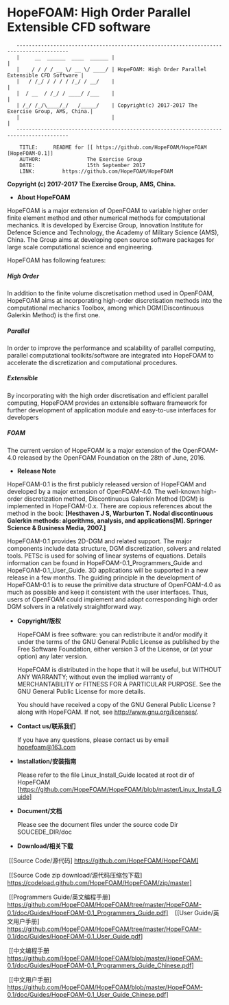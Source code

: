 

# HopeFOAM:  High Order Parallel Extensible CFD software

       ---------------------------------------------------------------------------------------
       |     __  ______  ____  ______ |                                                       |
       |    / / / / __ \/ __ \/ ____/ | HopeFOAM: High Order Parallel Extensible CFD Software |
       |   / /_/ / / / / /_/ / __/    |                                                       |
       |  / __  / /_/ / ____/ /___    |                                                       |
       | /_/ /_/\____/_/   /_____/    | Copyright(c) 2017-2017 The Exercise Group, AMS, China.|
       |                              |                                                       |
       ---------------------------------------------------------------------------------------
        
        TITLE:     README for [[ https://github.com/HopeFOAM/HopeFOAM [HopeFOAM-0.1]]
        AUTHOR:               The Exercise Group
        DATE:                 15th September 2017
        LINK:         https://github.com/HopeFOAM/HopeFOAM

  **Copyright (c) 2017-2017 The Exercise Group, AMS, China.**

* **About HopeFOAM**

HopeFOAM is a major extension of OpenFOAM to variable higher order finite element method and other numerical methods for computational mechanics. It is developed by Exercise Group, Innovation Institute for Defence Science and Technology, the Academy of Military Science (AMS), China. The Group aims at developing open source software packages for large scale computational science and engineering.

HopeFOAM has following features:   

##### High Order
    
In addition to the finite volume discretisation method used in OpenFOAM, HopeFOAM aims at incorporating high-order discretisation methods into the computational mechanics Toolbox, among which DGM(Discontinuous Galerkin Method) is the first one.
       
##### Parallel 
    
In order to improve the performance and scalability of parallel computing, parallel computational toolkits/software are integrated into HopeFOAM to accelerate the discretization and computational procedures.
  
##### Extensible
    
By incorporating with the high order discretisation and efficient parallel computing, HopeFOAM provides an extensible software framework for further development of application module and easy-to-use interfaces for developers
  
##### FOAM
    
The current version of HopeFOAM is a major extension of the OpenFOAM-4.0 released by the OpenFOAM Foundation on the 28th of June, 2016.

* **Release Note**

HopeFOAM-0.1 is the first publicly released version of HopeFOAM and developed by a major extension of OpenFOAM-4.0. The well-known high-order discretization method, Discontinuous Galerkin Method (DGM) is implemented in HopeFOAM-0.x. There are copious references about the method in the book: __[Hesthaven J S, Warburton T. Nodal discontinuous Galerkin methods: algorithms, analysis, and applications[M]. Springer Science & Business Media, 2007.]__ 

HopeFOAM-0.1 provides 2D-DGM and related support. The major components include data structure, DGM discretization, solvers and related tools. PETSc is used for solving of linear systems of equations. Details information can be found in HopeFOAM-0.1_Programmers_Guide and HopeFOAM-0.1_User_Guide. 3D applications will be supported in a new release in a few months. 
The guiding principle in the development of HopeFOAM-0.1 is to reuse the primitive data structure of OpenFOAM-4.0 as much as possible and keep it consistent with the user interfaces. Thus, users of OpenFOAM could implement and adopt corresponding high order DGM solvers in a relatively straightforward way. 

  
* **Copyright/版权**

  HopeFOAM is free software: you can redistribute it and/or modify it
  under the terms of the GNU General Public License as published by the
  Free Software Foundation, either version 3 of the License, or (at your
  option) any later version.
  
  HopeFOAM is distributed in the hope that it will be useful, but
  WITHOUT ANY WARRANTY; without even the implied warranty of
  MERCHANTABILITY or FITNESS FOR A PARTICULAR PURPOSE.  See the GNU
  General Public License for more details.
  
  You should have received a copy of the GNU General Public License
 ?along with HopeFOAM.  If not, see <http://www.gnu.org/licenses/>.

* **Contact us/联系我们**

  If you have any questions, please contact us by email <hopefoam@163.com>

* **Installation/安装指南** 

  Please refer to the file Linux_Install_Guide located at root dir of HopeFOAM 
  [https://github.com/HopeFOAM/HopeFOAM/blob/master/Linux_Install_Guide]
  
* **Document/文档**

  Please see the document files under the source code Dir SOUCEDE_DIR/doc

* **Download/相关下载**

  [[Source Code/源代码] https://github.com/HopeFOAM/HopeFOAM]  
  
  [[Source Code zip download/源代码压缩包下载] https://codeload.github.com/HopeFOAM/HopeFOAM/zip/master]
  
  [[Programmers Guide/英文编程手册] https://github.com/HopeFOAM/HopeFOAM/tree/master/HopeFOAM-0.1/doc/Guides/HopeFOAM-0.1_Programmers_Guide.pdf] 
  
  [[User Guide/英文用户手册] https://github.com/HopeFOAM/HopeFOAM/tree/master/HopeFOAM-0.1/doc/Guides/HopeFOAM-0.1_User_Guide.pdf]
  
  [[中文编程手册 https://github.com/HopeFOAM/HopeFOAM/blob/master/HopeFOAM-0.1/doc/Guides/HopeFOAM-0.1_Programmers_Guide_Chinese.pdf]
  
  [[中文用户手册] https://github.com/HopeFOAM/HopeFOAM/blob/master/HopeFOAM-0.1/doc/Guides/HopeFOAM-0.1_User_Guide_Chinese.pdf]
  
